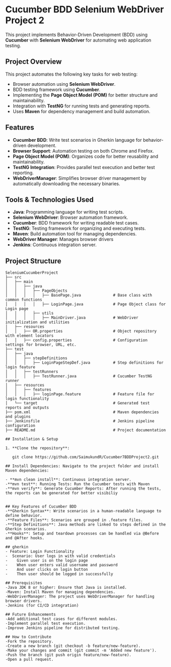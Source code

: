# Cucumber BDD Selenium WebDriver Project 2

This project implements Behavior-Driven Development (BDD) using **Cucumber** with **Selenium WebDriver** for automating web application testing.

## Project Overview

This project automates the following key tasks for web testing:
- Browser automation using **Selenium WebDriver**.
- BDD testing framework using **Cucumber**.
- Implementing the **Page Object Model (POM)** for better structure and maintainability.
- Integration with **TestNG** for running tests and generating reports.
- Uses **Maven** for dependency management and build automation.

## Features

- **Cucumber BDD**: Write test scenarios in Gherkin language for behavior-driven development.
- **Browser Support**: Automation testing on both Chrome and Firefox.
- **Page Object Model (POM)**: Organizes code for better reusability and maintainability.
- **TestNG Integration**: Provides parallel test execution and better test reporting.
- **WebDriverManager**: Simplifies browser driver management by automatically downloading the necessary binaries.

## Tools & Technologies Used
- **Java**: Programming language for writing test scripts.
- **Selenium WebDriver**: Browser automation framework.
- **Cucumber**: BDD framework for writing readable test cases.
- **TestNG**:  Testing framework for organizing and executing tests.
- **Maven**: Build automation tool for managing dependencies.
- **WebDriver Manager**: Manages browser drivers
- **Jenkins**: Continuous integration server.

## Project Structure

```plaintext
SeleniumCucumberProject
├── src
│   ├── main
│   │   ├── java
│   │   │   ├── PageObjects
│   │   │   │   ├── BasePage.java              # Base class with common functions
│   │   │   │   ├── LoginPage.java             # Page Object class for Login page
│   │   │   ├── utils
│   │   │   │   ├── MainDriver.java            # WebDriver initialization and utilities
│   ├── resources
│   │   ├── OR.properties                      # Object repository with element locators
│   │   ├── config.properties                  # Configuration settings for browser, URL, etc.
├── test
│   ├── java
│   │   ├── stepDefinitions
│   │   │   ├── LoginPageStepDef.java          # Step definitions for login feature
│   │   ├── testRunners
│   │   │   ├── TestRunner.java                # Cucumber TestNG runner
│   ├── resources
│   │   ├── features
│   │   │   ├── loginPage.feature              # Feature file for login functionality
│   └── target                                 # Generated test reports and outputs
├── pom.xml                                    # Maven dependencies and plugins
├── Jenkinsfile                                # Jenkins pipeline configuration
├── README.md                                  # Project documentation
 
## Installation & Setup

1. **Clone the repository**:

   git clone https://github.com/SaimukundR/Cucumber7BDDProject2.git

## Install Dependencies: Navigate to the project folder and install Maven dependencies:

- **mvn clean install**: Continuous integration server.
-**mvn test**: Running Tests: Run the Cucumber tests with Maven
-**mvn verify**: Generate Cucumber Reports: After running the tests, the reports can be generated for better visibiliy
 
   
## Key Features of Cucumber BDD
-**Gherkin Syntax**: Write scenarios in a human-readable language to define behavior.
-**Feature Files**: Scenarios are grouped in .feature files.
-**Step Definitions**: Java methods are linked to steps defined in the Gherkin scenarios.
-**Hooks**: Setup and teardown processes can be handled via @Before and @After hooks.

## gherkin
- Feature: Login Functionality
-  Scenario: User logs in with valid credentials
-    Given user is on the login page
-    When user enters valid username and password
-    And user clicks on login button
-    Then user should be logged in successfully

## Prerequisites
-Java JDK 8 or higher: Ensure that Java is installed.
-Maven: Install Maven for managing dependencies.
-WebDriverManager: The project uses WebDriverManager for handling browser drivers.
-Jenkins (for CI/CD integration)

## Future Enhancements
-Add additional test cases for different modules.
-Implement parallel test execution.
-Improve Jenkins pipeline for distributed testing.

## How to Contribute
-Fork the repository.
-Create a new branch (git checkout -b feature/new-feature).
-Make your changes and commit (git commit -m 'Added new feature').
-Push the branch (git push origin feature/new-feature).
-Open a pull request.
